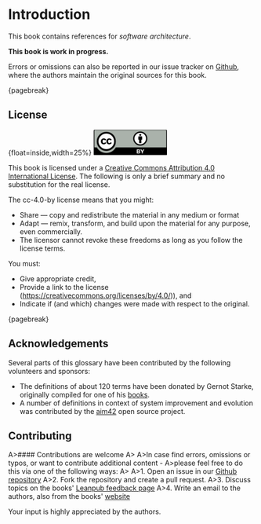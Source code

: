 # Introduction

This book contains references for _software architecture_.

**This book is work in progress.**

Errors or omissions can also be reported in our issue tracker on
[Github](https://github.com/isaqb-org/references/issues),
where the authors maintain the original sources for this book.

{pagebreak}


## License

{float=inside,width=25%}
![](images/cc-by.png)

This book is licensed under a
[Creative Commons Attribution 4.0 International License](https://creativecommons.org/licenses/by/4.0/).
The following is only a brief summary and no substitution for the real license.

The cc-4.0-by license means that you might:

* Share — copy and redistribute the material in any medium or format
* Adapt — remix, transform, and build upon the material for any purpose, even commercially.
*    The licensor cannot revoke these freedoms as long as you follow the license terms.

You must:

* Give appropriate credit,
* Provide a link to the license (https://creativecommons.org/licenses/by/4.0/)), and
* Indicate if (and which) changes were made with respect to the original.


{pagebreak}

## Acknowledgements

Several parts of this glossary have been contributed
by the following volunteers and sponsors:

* The definitions of about 120 terms have been donated by
Gernot Starke, originally compiled for one of his
[books](https://leanpub.com/esa42/).
* A number of definitions in context of system improvement and evolution
was contributed by the [aim42](http://aim42.github.io/) open source project.


## Contributing


A>#### Contributions are welcome
A>
A>In case find errors, omissions or typos, or want to contribute additional content -
A>please feel free to do this via one of the following ways:
A>
A>1. Open an issue in our [Github repository](https://github.com/isaqb-org/glossary/issues)
A>2. Fork the repository and create a pull request.
A>3. Discuss topics on the books' [Leanpub feedback page](https://leanpub.com/isaqbglossary/feedback)
A>4. Write an email to the authors, also from the books' [website](https://leanpub.com/isaqbglossary/email_author/new)

Your input is highly appreciated by the authors.
